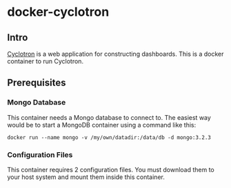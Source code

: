 # docker-cyclotron

## Intro

[Cyclotron](http://www.cyclotron.io) is a web application for constructing dashboards.  This is a docker container to run Cyclotron.

## Prerequisites

### Mongo Database
This container needs a Mongo database to connect to.  The easiest way would be to start a MongoDB container using a command like this:

```
docker run --name mongo -v /my/own/datadir:/data/db -d mongo:3.2.3
```

### Configuration Files

This container requires 2 configuration files.  You must download them to your host system and mount them inside this container.

